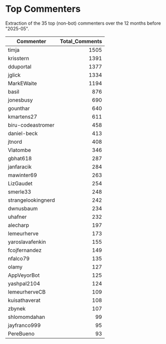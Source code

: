 # Top Commenters

Extraction of the 35 top (non-bot) commenters 
over the 12 months before "2025-05".


| Commenter          | Total_Comments |
| ------------------ | -------------: |
| timja              |           1505 |
| krisstern          |           1391 |
| dduportal          |           1377 |
| jglick             |           1334 |
| MarkEWaite         |           1194 |
| basil              |            876 |
| jonesbusy          |            690 |
| gounthar           |            640 |
| kmartens27         |            611 |
| biru-codeastromer  |            458 |
| daniel-beck        |            413 |
| jtnord             |            408 |
| Vlatombe           |            346 |
| gbhat618           |            287 |
| janfaracik         |            284 |
| mawinter69         |            263 |
| LizGaudet          |            254 |
| smerle33           |            248 |
| strangelookingnerd |            242 |
| dwnusbaum          |            234 |
| uhafner            |            232 |
| alecharp           |            197 |
| lemeurherve        |            173 |
| yaroslavafenkin    |            155 |
| fcojfernandez      |            149 |
| nfalco79           |            135 |
| olamy              |            127 |
| AppVeyorBot        |            125 |
| yashpal2104        |            124 |
| lemeurherveCB      |            109 |
| kuisathaverat      |            108 |
| zbynek             |            107 |
| shlomomdahan       |             99 |
| jayfranco999       |             95 |
| PereBueno          |             93 |
